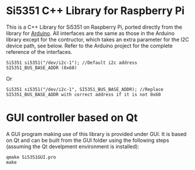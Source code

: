 # Si5351 C++ Library for Raspberry Pi
This is a C++ Library for Si5351 on Raspberry Pi, ported directly from the library for [Arduino](https://github.com/etherkit/Si5351Arduino). All interfaces are the same as those in the Arduino library except for the contructor, which takes an extra parameter for the I2C device path, see below. Refer to the Arduino project for the complete reference of the interfaces.
```
Si5351 si5351("/dev/i2c-1"); //Default i2c address SI5351_BUS_BASE_ADDR (0x60)
```
Or
```
Si5351 si5351("/dev/i2c-1", SI5351_BUS_BASE_ADDR); //Replace SI5351_BUS_BASE_ADDR with correct address if it is not 0x60
```
# GUI controller based on Qt
A GUI program making use of this library is provided under GUI. It is based on Qt and can be built from the GUI folder using the following steps (assuming the Qt develpment environment is installed):
```
qmake Si5351GUI.pro
make
```

